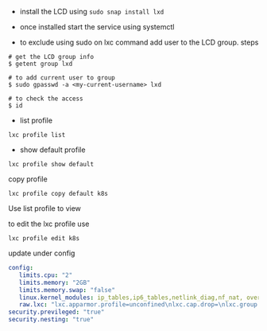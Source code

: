 - install the LCD using `sudo snap install lxd`

- once installed start the service using systemctl

- to exclude using sudo on lxc command add user to the LCD group. steps

```
# get the LCD group info
$ getent group lxd

# to add current user to group
$ sudo gpasswd -a <my-current-username> lxd

# to check the access
$ id
```

- list profile
```
lxc profile list
```

- show default profile

```
lxc profile show default 
```

copy profile
```
lxc profile copy default k8s
```

Use list profile to view 

to edit the lxc profile use

```
lxc profile edit k8s
```

update under config

```yaml
config:
   limits.cpu: "2"
   limits.memory: "2GB"
   limits.memory.swap: "false"
   linux.kernel_modules: ip_tables,ip6_tables,netlink_diag,nf_nat, overlay
   raw.lxc: "lxc.apparmor.profile=unconfined\nlxc.cap.drop=\nlxc.group.devices.allow=a\lxc.mount.auto=proc:rw sys:rw"
security.previleged: "true"
security.nesting: "true"
  
```